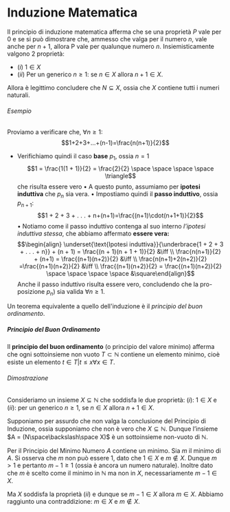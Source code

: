 # Induzione Matematica

Il principio di induzione matematica afferma che se una proprietà $P$ vale per $0$ e se si può dimostrare che, ammesso che valga per il numero $n$, vale anche per $n+1$, allora P vale per qualunque numero $n$. Insiemisticamente valgono 2 proprietà: 
- $(i)$ $1\in X$
- $(ii)$ Per un generico $n ≥ 1:$ se $n ∈ X$ allora $n + 1 ∈ X$.

Allora è legittimo concludere che $N \subseteq X$, ossia che $X$ contiene tutti i numeri naturali.
###### Esempio
Proviamo a verificare che, $\forall n \ge 1:$$$1+2+3+...+(n-1)=\frac{n(n+1)}{2}$$
- Verifichiamo quindi il caso **base** $p_1$, ossia $n = 1$ $$1 = \frac{1(1 + 1)}{2} = \frac{2}{2} \space \space \space \space \triangle$$che risulta essere vero
• A questo punto, assumiamo per **ipotesi induttiva** che $p_n$ sia vera.
• Impostiamo quindi il **passo induttivo**, ossia $p_{n+1}:$ $$1 + 2 + 3 + . . . + n+(n+1)=\frac{(n+1)\cdot(n+1+1)}{2}$$• Notiamo come il passo induttivo contenga al suo interno *l’ipotesi induttiva stessa*, che abbiamo affermato **essere vera:** $$\begin{align} \underset{\text{Ipotesi induttiva}}{\underbrace{1 + 2 + 3 + . . . + n}} + (n + 1)  = \frac{(n + 1)(n + 1 + 1)}{2}  &\iff \\ \frac{n(n+1)}{2} + (n+1) = \frac{(n+1)(n+2)}{2}  &\iff \\ \frac{n(n+1)+2(n+2)}{2} =\frac{(n+1)(n+2)}{2} &\iff \\ \frac{(n+1)(n+2)}{2}
 = \frac{(n+1)(n+2)}{2} \space \space \space \space  &\square\end{align}$$Anche il passo induttivo risulta essere vero, concludendo che la pro-
posizione $p_{n}$) sia valida $\forall n \ge 1$.

Un teorema equivalente a quello dell'induzione è il *principio del buon ordinamento*.
##### Principio del Buon Ordinamento
Il **principio del buon ordinamento** (o principio del valore minimo) afferma che ogni sottoinsieme non vuoto $T\subset \mathbb{N}$ contiene un elemento minimo, cioè esiste un elemento $t \in T |t\le x \forall x\in T$.
###### Dimostrazione
Consideriamo un insieme $X\subseteq\mathbb{N}$ che soddisfa le due proprietà: $(i):$ $1 ∈ X$ e $(ii):$ per un generico $n ≥ 1$, se $n ∈ X$ allora $n + 1 ∈ X$. 

Supponiamo per assurdo che non valga la conclusione del Principio di Induzione, ossia supponiamo che non è vero che $X\subseteq{\mathbb{N}}$. Dunque l’insieme $A = (N\space\backslash\space X)$ è un sottoinsieme non-vuoto di $\mathbb{N}$. 

Per il Principio del Minimo Numero $A$ contiene un minimo. Sia $m$ il minimo di $A$. Si osserva che $m$ non può essere $1$, dato che $1 \in X$ e $m \notin X$. Dunque $m > 1$ e pertanto $m − 1 \ge 1$ (ossia è ancora un numero naturale). Inoltre dato che $m$ è scelto come il minimo in $\mathbb{N}$ ma non in $X$, necessariamente $m - 1 \in X$. 

Ma $X$ soddisfa la proprietà $(ii)$ e dunque se $m − 1 \in X$ allora $m \in X$. Abbiamo raggiunto una contraddizione: $m \in X$ e $m \notin X$.